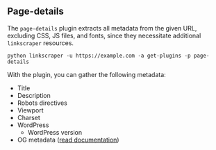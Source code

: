 ## Page-details

The `page-details` plugin extracts all metadata from the given URL, excluding CSS, JS files, and fonts, since they necessitate additional `linkscraper` resources.

```shell
python linkscraper -u https://example.com -a get-plugins -p page-details
```

With the plugin, you can gather the following metadata:

* Title
* Description
* Robots directives
* Viewport
* Charset
* WordPress
  * WordPress version
* OG metadata ([read documentation](https://ogp.me/))
